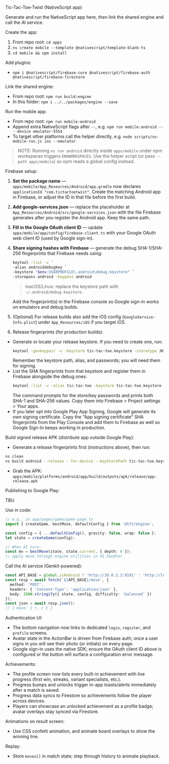 Tic-Tac-Toe-Twist (NativeScript app)

Generate and run the NativeScript app here, then link the shared engine and call the AI service.

Create the app:

1) From repo root: `cd apps`
2) `ns create mobile --template @nativescript/template-blank-ts`
3) `cd mobile && npm install`

Add plugins:

- `npm i @nativescript/firebase-core @nativescript/firebase-auth @nativescript/firebase-firestore`

Link the shared engine:

- From repo root: `npm run build:engine`
- In this folder: `npm i ../../packages/engine --save`

Run the mobile app:

- From repo root: `npm run mobile:android`
- Append extra NativeScript flags after `--`, e.g. `npm run mobile:android -- --device emulator-5554`
- To target other platforms call the helper directly, e.g. `node scripts/ns-mobile-run.js ios --emulator`

> NOTE: Running `ns run android` directly inside `apps/mobile` under npm workspaces triggers `ENOWORKSPACES`. Use the helper script (or pass `--path apps/mobile`) so npm reads a global config instead.

Firebase setup:

1. **Set the package name** — `apps/mobile/App_Resources/Android/app.gradle` now declares `applicationId "com.tictactoetwist"`. Create the matching Android app in Firebase, or adjust the ID in that file before the first build.
2. **Add google-services.json** — replace the placeholder at `App_Resources/Android/src/google-services.json` with the file Firebase generates after you register the Android app. Keep the same path.
3. **Fill in the Google OAuth client ID** — update `apps/mobile/app/config/firebase-client.ts` with your Google OAuth web client ID (used by Google sign-in).
4. **Share signing hashes with Firebase** — generate the debug SHA-1/SHA-256 fingerprints that Firebase needs using:
   ```sh
   keytool -list -v `
   -alias androiddebugkey `
   -keystore "$env:USERPROFILE\.android\debug.keystore" `
   -storepass android -keypass android
   ```
   > macOS/Linux: replace the keystore path with `~/.android/debug.keystore`.

   Add the fingerprint(s) in the Firebase console so Google sign-in works on emulators and debug builds.
5. (Optional) For release builds also add the iOS config (`GoogleService-Info.plist`) under `App_Resources/iOS` if you target iOS.
6. Release fingerprints (for production builds):

- Generate or locate your release keystore. If you need to create one, run:
  ```sh
  keytool -genkeypair -v -keystore tic-tac-toe.keystore -storetype JKS -keyalg RSA -keysize 2048 -validity 10000 -alias tic-tac-toe
  ```
  Remember the keystore path, alias, and passwords; you will need them for signing.
- List the SHA fingerprints from that keystore and register them in Firebase alongside the debug ones:
  ```sh
  keytool -list -v -alias tic-tac-toe -keystore tic-tac-toe.keystore
  ```
  The command prompts for the store/key passwords and prints both SHA-1 and SHA-256 values. Copy them into Firebase > Project settings > Your apps.
- If you later opt into Google Play App Signing, Google will generate its own signing certificate. Copy the "App signing certificate" SHA fingerprints from the Play Console and add them to Firebase as well so Google Sign-In keeps working in production.

Build signed release APK (distribute app outside Google Play):

- Generate a release fingerprints first (instructions above), then run:
```sh
ns clean
ns build android --release --for-device --keyStorePath tic-tac-toe.keystore --keyStorePassword YOUR_STORE_PASSWORD --keyStoreAlias tic-tac-toe --keyStoreAliasPassword YOUR_ALIAS_PASSWORD
```
- Grab the APK: `apps/mobile/platforms/android/app/build/outputs/apk/release/app-release.apk`

Publishing to Google Play:

TBU

Use in code:

```ts
// e.g., in app/pages/game/game-page.ts
import { createGame, bestMove, defaultConfig } from '@ttt/engine';

const config = { ...defaultConfig(), gravity: false, wrap: false };
let state = createGame(config);

// When AI turn:
const mv = bestMove(state, state.current, { depth: 6 });
// apply move through engine utilities in UI handler
```

Call the AI service (Genkit-powered):

```ts
const API_BASE = global.isAndroid ? 'http://10.0.2.2:9191' : 'http://localhost:9191';
const resp = await fetch(`${API_BASE}/move`, {
  method: 'POST',
  headers: { 'Content-Type': 'application/json' },
  body: JSON.stringify({ state, config, difficulty: 'balanced' })
});
const json = await resp.json();
// { move: { r, c } }
```

Authentication UI:

- The bottom navigation now links to dedicated `login`, `register`, and `profile` screens.
- Avatar state in the ActionBar is driven from Firebase auth; once a user signs in you will see their photo (or initials) on every page.
- Google sign-in uses the native SDK; ensure the OAuth client ID above is configured or the button will surface a configuration error message.

Achievements:

- The profile screen now lists every built-in achievement with live progress (first win, streaks, variant specialists, etc.).
- Progress bumps and unlocks trigger in-app toasts/alerts immediately after a match is saved.
- Progress data syncs to Firestore so achievements follow the player across devices.
- Players can showcase an unlocked achievement as a profile badge; avatar overlays stay synced via Firestore.

Animations on result screen:

- Use CSS confetti animation, and animate board overlays to show the winning line.

Replay:

- Store `moves[]` in match state; step through history to animate playback.

